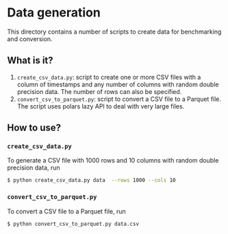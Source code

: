 # Data generation

This directory contains a number of scripts to create data for benchmarking and
conversion.


## What is it?

1. `create_csv_data.py`: script to create one or more CSV files with a column
   of timestamps and any number of columns with random double precision data.
   The number of rows can also be specified.
1. `convert_csv_to_parquet.py`: script to convert a CSV file to a Parquet file.
   The script uses polars lazy API to deal with very large files.


## How to use?

### `create_csv_data.py`

To generate a CSV file with 1000 rows and 10 columns with random double
precision data, run

```bash
$ python create_csv_data.py data  --rows 1000 --cols 10
```

### `convert_csv_to_parquet.py`

To convert a CSV file to a Parquet file, run

```bash
$ python convert_csv_to_parquet.py data.csv
```
